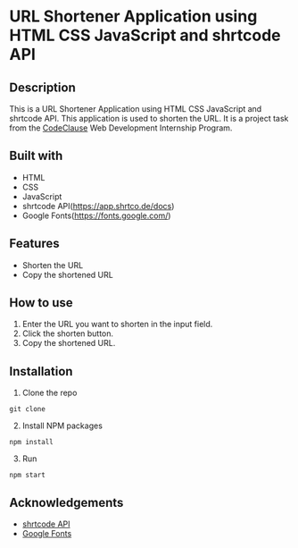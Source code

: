 # URL Shortener Application using HTML CSS JavaScript and shrtcode API

## Description
This is a URL Shortener Application using HTML CSS JavaScript and shrtcode API. This application is used to shorten the URL. It is a project task from the [CodeClause](https://internship.codeclause.com) Web Development Internship Program.

## Built with
- HTML
- CSS
- JavaScript
- shrtcode API(https://app.shrtco.de/docs)
- Google Fonts(https://fonts.google.com/)

## Features
- Shorten the URL
- Copy the shortened URL

## How to use
1. Enter the URL you want to shorten in the input field.
2. Click the shorten button.
3. Copy the shortened URL.

## Installation
1. Clone the repo
```
git clone
```
2. Install NPM packages
```
npm install
```
3. Run
```
npm start
```

## Acknowledgements
- [shrtcode API](https://app.shrtco.de/docs)
- [Google Fonts](https://fonts.google.com/)
